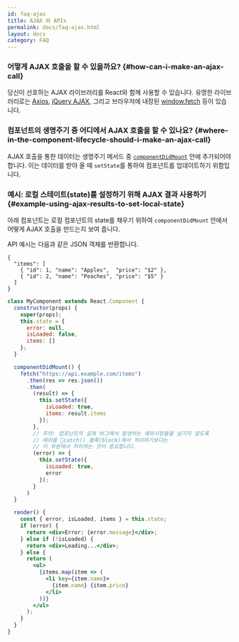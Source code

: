 ```yaml
---
id: faq-ajax
title: AJAX 와 APIs
permalink: docs/faq-ajax.html
layout: docs
category: FAQ
---
```


### 어떻게 AJAX 호출을 할 수 있을까요? {#how-can-i-make-an-ajax-call}

당신이 선호하는 AJAX 라이브러리를 React와 함께 사용할 수 있습니다. 유명한 라이브러리로는 [Axios](https://github.com/axios/axios), [jQuery AJAX](https://api.jquery.com/jQuery.ajax/), 그리고 브라우저에 내장된 [window.fetch](https://developer.mozilla.org/en-US/docs/Web/API/Fetch_API) 등이 있습니다.

### 컴포넌트의 생명주기 중 어디에서 AJAX 호출을 할 수 있나요? {#where-in-the-component-lifecycle-should-i-make-an-ajax-call}

AJAX 호출을 통한 데이터는 생명주기 메서드 중 [`componentDidMount`](/docs/react-component.html#mounting) 안에 추가되어야 합니다. 이는 데이터를 받아 올 때 `setState`를 통하여 컴포넌트를 업데이트하기 위함입니다.

### 예시: 로컬 스테이트(state)를 설정하기 위해 AJAX 결과 사용하기 {#example-using-ajax-results-to-set-local-state}

아래 컴포넌트는 로컬 컴포넌트의 state를 채우기 위하여 `componentDidMount` 안에서 어떻게 AJAX 호출을 만드는지 보여 줍니다.

API 예시는 다음과 같은 JSON 객체를 반환합니다.

```
{
  "items": [
    { "id": 1, "name": "Apples",  "price": "$2" },
    { "id": 2, "name": "Peaches", "price": "$5" }
  ] 
}
```

```jsx
class MyComponent extends React.Component {
  constructor(props) {
    super(props);
    this.state = {
      error: null,
      isLoaded: false,
      items: []
    };
  }

  componentDidMount() {
    fetch("https://api.example.com/items")
      .then(res => res.json())
      .then(
        (result) => {
          this.setState({
            isLoaded: true,
            items: result.items
          });
        },
        // 주의: 컴포넌트의 실제 버그에서 발생하는 예외사항들을 넘기지 않도록 
        // 에러를 catch() 블록(block)에서 처리하기보다는 
        // 이 부분에서 처리하는 것이 중요합니다.
        (error) => {
          this.setState({
            isLoaded: true,
            error
          });
        }
      )
  }

  render() {
    const { error, isLoaded, items } = this.state;
    if (error) {
      return <div>Error: {error.message}</div>;
    } else if (!isLoaded) {
      return <div>Loading...</div>;
    } else {
      return (
        <ul>
          {items.map(item => (
            <li key={item.name}>
              {item.name} {item.price}
            </li>
          ))}
        </ul>
      );
    }
  }
}
```
